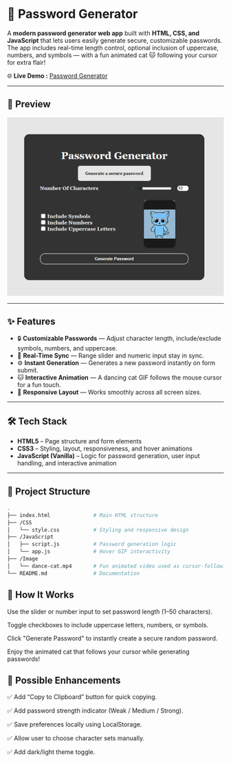 # 🔐 Password Generator

A **modern password generator web app** built with **HTML, CSS, and JavaScript** that lets users easily generate secure, customizable passwords.  
The app includes real-time length control, optional inclusion of uppercase, numbers, and symbols — with a fun animated cat 🐱 following your cursor for extra flair!

🌐 **Live Demo :** [Password Generator](https://password-generator-69.netlify.app/)

---

## 📸 Preview

![Password Generator Screenshot](./Image/preview.png)

---

## ✨ Features

- 🔒 **Customizable Passwords** — Adjust character length, include/exclude symbols, numbers, and uppercase.
- 🔄 **Real-Time Sync** — Range slider and numeric input stay in sync.
- ⚙️ **Instant Generation** — Generates a new password instantly on form submit.
- 🐱 **Interactive Animation** — A dancing cat GIF follows the mouse cursor for a fun touch.
- 📱 **Responsive Layout** — Works smoothly across all screen sizes.

---

## 🛠️ Tech Stack

- **HTML5** – Page structure and form elements
- **CSS3** – Styling, layout, responsiveness, and hover animations
- **JavaScript (Vanilla)** – Logic for password generation, user input handling, and interactive animation

---

## 📂 Project Structure

```bash
.
├── index.html              # Main HTML structure
├── /CSS
│   └── style.css           # Styling and responsive design
├── /JavaScript
│   ├── script.js           # Password generation logic
│   └── app.js              # Hover GIF interactivity
├── /Image
│   └── dance-cat.mp4       # Fun animated video used as cursor-following gif
└── README.md               # Documentation

```

## 🧠 How It Works

Use the slider or number input to set password length (1–50 characters).

Toggle checkboxes to include uppercase letters, numbers, or symbols.

Click "Generate Password" to instantly create a secure random password.

Enjoy the animated cat that follows your cursor while generating passwords!

## 🔮 Possible Enhancements

✅ Add “Copy to Clipboard” button for quick copying.

✅ Add password strength indicator (Weak / Medium / Strong).

✅ Save preferences locally using LocalStorage.

✅ Allow user to choose character sets manually.

✅ Add dark/light theme toggle.
